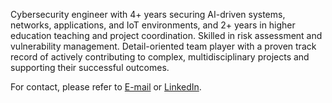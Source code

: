 Cybersecurity engineer with 4+ years securing AI-driven systems, networks, applications, and IoT environments, and 2+ years in higher education teaching and project coordination. Skilled in risk assessment and vulnerability management. Detail-oriented team player with a proven track record of actively contributing to complex, multidisciplinary projects and supporting their successful outcomes.

<!--- Scientific publications are available at [ORCID](https://orcid.org/0009-0000-0595-0468). A detailed [Curriculum Vitae](https://github.com/joseareia/joseareia/blob/master/Curriculum-Vitae.pdf) is also available. --->

For contact, please refer to <a href="mailto:jose.apareia@gmail.com">E-mail</a> or [LinkedIn](https://www.linkedin.com/in/joseareia).
